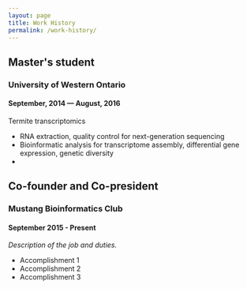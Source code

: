 ```yaml
---
layout: page
title: Work History
permalink: /work-history/
---
```


## Master's student

### University of Western Ontario

#### September, 2014 — August, 2016

Termite transcriptomics

* RNA extraction, quality control for next-generation sequencing
* Bioinformatic analysis for transcriptome assembly, differential gene expression, genetic diversity
* 


## Co-founder and Co-president

### Mustang Bioinformatics Club

#### September 2015 - Present

_Description of the job and duties._

* Accomplishment 1
* Accomplishment 2
* Accomplishment 3
